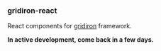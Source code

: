 ### gridiron-react

React components for [gridiron](https://npmjs.com/package/gridiron) framework.

**In active development, come back in a few days.**

